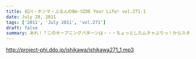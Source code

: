 ```yaml
---
title: 石川・ホンマ・ぶるんのBe-SIDE Your Life! vol.271-1
date: July 28, 2011
tags: ['2011', 'July 2011', 'vol.271']
draft: false
summary: あれ！？このオープニングパターンは・・・ちょっとしたムチャぶりっ！からスタートです。NAMAE
---
```


http://project-phi.ddo.jp/ishikawa/ishikawa271_1.mp3
